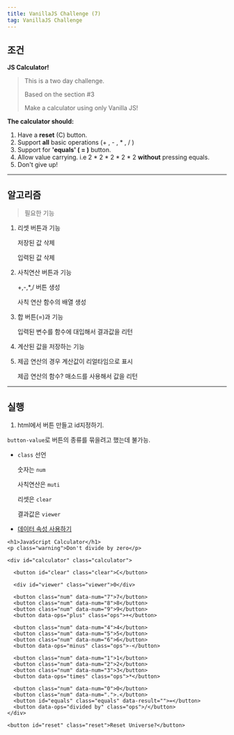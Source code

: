 ```yaml
---
title: VanillaJS Challenge (7)
tag: VanillaJS Challenge
---
```




## 조건

**JS Calculator!**

>  This is a two day challenge.
>
> Based on the section #3
>
> Make a calculator using only Vanilla JS!



**The calculator should:**

1. Have a **reset** (C) button.
2. Support **all** basic operations (+ , - , * , / )
3. Support for **'equals' ( = )** button.
4. Allow value carrying. i.e 2 * 2 * 2 * 2 * 2 **without** pressing equals.
5. Don't give up!



---

## 알고리즘

> 필요한 기능

1. 리셋 버튼과 기능

   저장된 값 삭제

   입력된 값 삭제

2. 사칙연산 버튼과 기능

   +,-,*,/ 버튼 생성

   사칙 연산 함수의 배열 생성

3. 합 버튼(=)과 기능

   입력된 변수를 함수에 대입해서 결과값을 리턴

4. 계산된 값을 저장하는 기능

   

5. 제곱 연산의 경우 계산값이 리얼타임으로 표시

   제곱 연산의 함수? 매소드를 사용해서 값을 리턴

   

---

## 실행

1. html에서 버튼 만들고 id지정하기.

`button-value`로 버튼의 종류를 묶을려고 했는데 불가능. 

+ `class` 선언

  숫자는 `num`

  사칙연산은 `muti`

  리셋은 `clear`

  결과값은 `viewer`

+ [데이터 속성 사용하기]([https://developer.mozilla.org/ko/docs/Learn/HTML/Howto/%EB%8D%B0%EC%9D%B4%ED%84%B0_%EC%86%8D%EC%84%B1_%EC%82%AC%EC%9A%A9%ED%95%98%EA%B8%B0](https://developer.mozilla.org/ko/docs/Learn/HTML/Howto/데이터_속성_사용하기))

```
<h1>JavaScript Calculator</h1>
<p class="warning">Don't divide by zero</p>

<div id="calculator" class="calculator">

  <button id="clear" class="clear">C</button>

  <div id="viewer" class="viewer">0</div>

  <button class="num" data-num="7">7</button>
  <button class="num" data-num="8">8</button>
  <button class="num" data-num="9">9</button>
  <button data-ops="plus" class="ops">+</button>

  <button class="num" data-num="4">4</button>
  <button class="num" data-num="5">5</button>
  <button class="num" data-num="6">6</button>
  <button data-ops="minus" class="ops">-</button>

  <button class="num" data-num="1">1</button>
  <button class="num" data-num="2">2</button>
  <button class="num" data-num="3">3</button>
  <button data-ops="times" class="ops">*</button>

  <button class="num" data-num="0">0</button>
  <button class="num" data-num=".">.</button>
  <button id="equals" class="equals" data-result="">=</button>
  <button data-ops="divided by" class="ops">/</button>
</div>

<button id="reset" class="reset">Reset Universe?</button>
```



